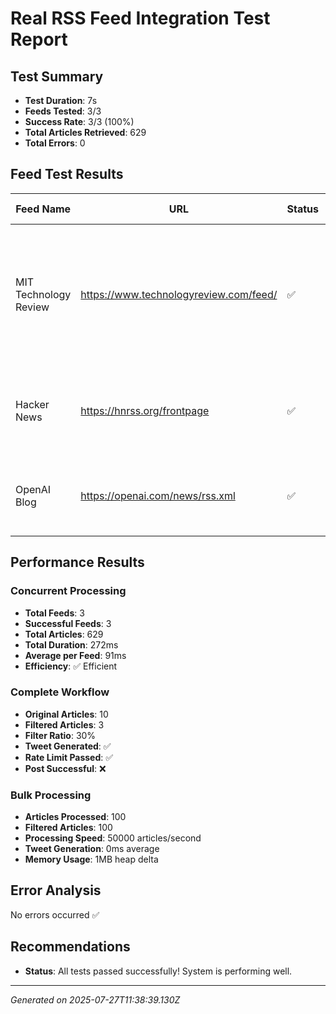 # Real RSS Feed Integration Test Report

## Test Summary
- **Test Duration**: 7s
- **Feeds Tested**: 3/3
- **Success Rate**: 3/3 (100%)
- **Total Articles Retrieved**: 629
- **Total Errors**: 0

## Feed Test Results

| Feed Name | URL | Status | Articles | Duration | Sample Article |
|-----------|-----|--------|----------|----------|----------------|
| MIT Technology Review | https://www.technologyreview.com/feed/ | ✅ | 10 | 78ms | The Download: saving the US climate programs, and America’s AI protections are under threat |
| Hacker News | https://hnrss.org/frontpage | ✅ | 20 | 986ms | Jeff Bezos doesn't believe in PowerPoint, and his employees agree |
| OpenAI Blog | https://openai.com/news/rss.xml | ✅ | 599 | 130ms | Resolving digital threats 100x faster with OpenAI |

## Performance Results

### Concurrent Processing

- **Total Feeds**: 3
- **Successful Feeds**: 3
- **Total Articles**: 629
- **Total Duration**: 272ms
- **Average per Feed**: 91ms
- **Efficiency**: ✅ Efficient


### Complete Workflow

- **Original Articles**: 10
- **Filtered Articles**: 3
- **Filter Ratio**: 30%
- **Tweet Generated**: ✅
- **Rate Limit Passed**: ✅
- **Post Successful**: ❌


### Bulk Processing

- **Articles Processed**: 100
- **Filtered Articles**: 100
- **Processing Speed**: 50000 articles/second
- **Tweet Generation**: 0ms average
- **Memory Usage**: 1MB heap delta


## Error Analysis

No errors occurred ✅

## Recommendations

- **Status**: All tests passed successfully! System is performing well.

---
*Generated on 2025-07-27T11:38:39.130Z*
